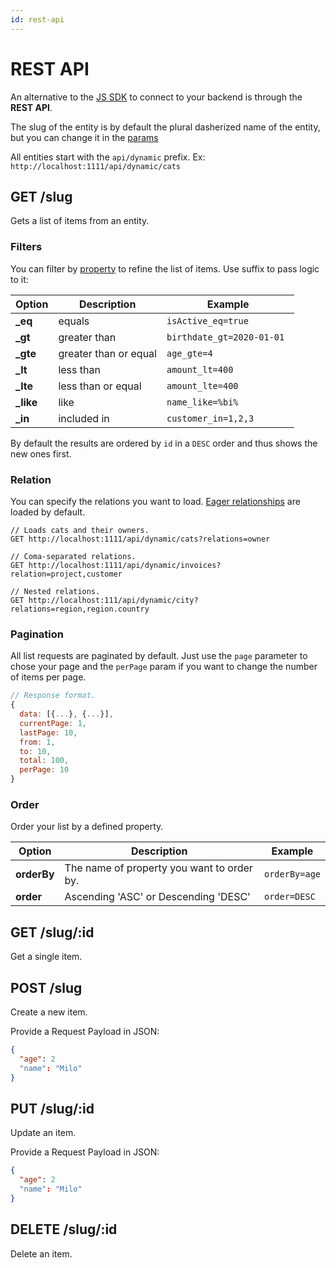 ```yaml
---
id: rest-api
---
```


# REST API

An alternative to the [JS SDK](javascript-sdk.md) to connect to your backend is through the **REST API**.

The slug of the entity is by default the plural dasherized name of the entity, but you can change it in the [params](entities.md#entity-params)

All entities start with the `api/dynamic` prefix. Ex: `http://localhost:1111/api/dynamic/cats`

## GET /slug

Gets a list of items from an entity.

### Filters

You can filter by [property](properties.md) to refine the list of items. Use suffix to pass logic to it:

| Option     | Description           | Example                    |
| ---------- | --------------------- | -------------------------- |
| **\_eq**   | equals                | `isActive_eq=true`         |
| **\_gt**   | greater than          | `birthdate_gt=2020-01-01 ` |
| **\_gte**  | greater than or equal | `age_gte=4`                |
| **\_lt**   | less than             | `amount_lt=400`            |
| **\_lte**  | less than or equal    | `amount_lte=400`           |
| **\_like** | like                  | `name_like=%bi%`           |
| **\_in**   | included in           | `customer_in=1,2,3`        |

By default the results are ordered by `id` in a `DESC` order and thus shows the new ones first.

### Relation

You can specify the relations you want to load. [Eager relationships](relations.md#relation-params) are loaded by default.

```
// Loads cats and their owners.
GET http://localhost:1111/api/dynamic/cats?relations=owner

// Coma-separated relations.
GET http://localhost:1111/api/dynamic/invoices?relation=project,customer

// Nested relations.
GET http://localhost:111/api/dynamic/city?relations=region,region.country
```

### Pagination

All list requests are paginated by default. Just use the `page` parameter to chose your page and the `perPage` param if you want to change the number of items per page.

```js
// Response format.
{
  data: [{...}, {...}],
  currentPage: 1,
  lastPage: 10,
  from: 1,
  to: 10,
  total: 100,
  perPage: 10
}
```

### Order

Order your list by a defined property.

| Option      | Description                                | Example       |
| ----------- | ------------------------------------------ | ------------- |
| **orderBy** | The name of property you want to order by. | `orderBy=age` |
| **order**   | Ascending 'ASC' or Descending 'DESC'       | `order=DESC`  |

## GET /slug/:id

Get a single item.

## POST /slug

Create a new item.

Provide a Request Payload in JSON:

```json
{
  "age": 2
  "name": "Milo"
}
```

## PUT /slug/:id

Update an item.

Provide a Request Payload in JSON:

```json
{
  "age": 2
  "name": "Milo"
}
```

## DELETE /slug/:id

Delete an item.
